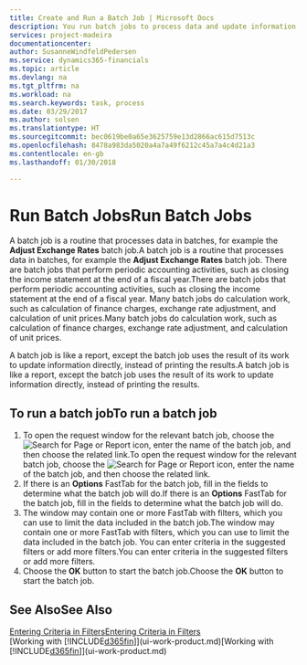 ```yaml
---
title: Create and Run a Batch Job | Microsoft Docs
description: You run batch jobs to process data and update information, for example, to do periodic accounting activities, or to do calculations.
services: project-madeira
documentationcenter: 
author: SusanneWindfeldPedersen
ms.service: dynamics365-financials
ms.topic: article
ms.devlang: na
ms.tgt_pltfrm: na
ms.workload: na
ms.search.keywords: task, process
ms.date: 03/29/2017
ms.author: solsen
ms.translationtype: HT
ms.sourcegitcommit: bec0619be0a65e3625759e13d2866ac615d7513c
ms.openlocfilehash: 8478a983da5020a4a7a49f6212c45a7a4c4d21a3
ms.contentlocale: en-gb
ms.lasthandoff: 01/30/2018

---
```

# <a name="run-batch-jobs"></a><span data-ttu-id="0118f-103">Run Batch Jobs</span><span class="sxs-lookup"><span data-stu-id="0118f-103">Run Batch Jobs</span></span>
<span data-ttu-id="0118f-104">A batch job is a routine that processes data in batches, for example the **Adjust Exchange Rates** batch job.</span><span class="sxs-lookup"><span data-stu-id="0118f-104">A batch job is a routine that processes data in batches, for example the **Adjust Exchange Rates** batch job.</span></span> <span data-ttu-id="0118f-105">There are batch jobs that perform periodic accounting activities, such as closing the income statement at the end of a fiscal year.</span><span class="sxs-lookup"><span data-stu-id="0118f-105">There are batch jobs that perform periodic accounting activities, such as closing the income statement at the end of a fiscal year.</span></span> <span data-ttu-id="0118f-106">Many batch jobs do calculation work, such as calculation of finance charges, exchange rate adjustment, and calculation of unit prices.</span><span class="sxs-lookup"><span data-stu-id="0118f-106">Many batch jobs do calculation work, such as calculation of finance charges, exchange rate adjustment, and calculation of unit prices.</span></span>

<span data-ttu-id="0118f-107">A batch job is like a report, except the batch job uses the result of its work to update information directly, instead of printing the results.</span><span class="sxs-lookup"><span data-stu-id="0118f-107">A batch job is like a report, except the batch job uses the result of its work to update information directly, instead of printing the results.</span></span>

## <a name="to-run-a-batch-job"></a><span data-ttu-id="0118f-108">To run a batch job</span><span class="sxs-lookup"><span data-stu-id="0118f-108">To run a batch job</span></span>
1. <span data-ttu-id="0118f-109">To open the request window for the relevant batch job, choose the ![Search for Page or Report](media/ui-search/search_small.png "Search for Page or Report icon") icon, enter the name of the batch job, and then choose the related link.</span><span class="sxs-lookup"><span data-stu-id="0118f-109">To open the request window for the relevant batch job, choose the ![Search for Page or Report](media/ui-search/search_small.png "Search for Page or Report icon") icon, enter the name of the batch job, and then choose the related link.</span></span>
2. <span data-ttu-id="0118f-110">If there is an **Options** FastTab for the batch job, fill in the fields to determine what the batch job will do.</span><span class="sxs-lookup"><span data-stu-id="0118f-110">If there is an **Options** FastTab for the batch job, fill in the fields to determine what the batch job will do.</span></span>
3. <span data-ttu-id="0118f-111">The window may contain one or more FastTab with filters, which you can use to limit the data included in the batch job.</span><span class="sxs-lookup"><span data-stu-id="0118f-111">The window may contain one or more FastTab with filters, which you can use to limit the data included in the batch job.</span></span> <span data-ttu-id="0118f-112">You can enter criteria in the suggested filters or add more filters.</span><span class="sxs-lookup"><span data-stu-id="0118f-112">You can enter criteria in the suggested filters or add more filters.</span></span>
4. <span data-ttu-id="0118f-113">Choose the **OK** button to start the batch job.</span><span class="sxs-lookup"><span data-stu-id="0118f-113">Choose the **OK** button to start the batch job.</span></span>

## <a name="see-also"></a><span data-ttu-id="0118f-114">See Also</span><span class="sxs-lookup"><span data-stu-id="0118f-114">See Also</span></span>
[<span data-ttu-id="0118f-115">Entering Criteria in Filters</span><span class="sxs-lookup"><span data-stu-id="0118f-115">Entering Criteria in Filters</span></span>](ui-enter-criteria-filters.md)  
<span data-ttu-id="0118f-116">[Working with [!INCLUDE[d365fin](includes/d365fin_md.md)]](ui-work-product.md)</span><span class="sxs-lookup"><span data-stu-id="0118f-116">[Working with [!INCLUDE[d365fin](includes/d365fin_md.md)]](ui-work-product.md)</span></span>

